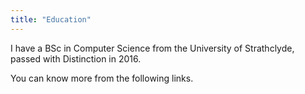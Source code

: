 ```yaml
---
title: "Education"
---
```


I have a BSc in Computer Science from the University of Strathclyde, passed with Distinction in 2016.

You can know more from the following links.

